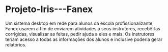 # Projeto-Iris---Fanex
Um sistema desktop em rede para alunos da escola profissionalizante Fanex usarem a fim de enviarem atividades a seus instrutores, recebê-las corrigidas, visualizar as feitas, pedir ajuda a eles e mais. Os instrutores teríam acesso a todas as informações dos alunos e inclusive poderia gerar relatórios.
